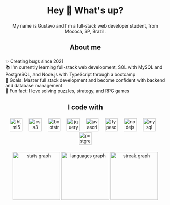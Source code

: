 <h1 align="center">Hey 👋 What's up?</h1>

###

<p align="center">My name is Gustavo and I'm a full-stack web developer student, from Mococa, SP, Brazil.</p>

###

<h2 align="center">About me</h2>

###

<p align="left">
✨ Creating bugs since 2021<br>
📚 I'm currently learning full-stack web development, SQL with MySQL and PostgreSQL, and Node.js with TypeScript through a bootcamp<br>
🎯 Goals: Master full stack development and become confident with backend and database management<br>
🎲 Fun fact: I love solving puzzles, strategy, and RPG games
</p>

###

<h2 align="center">I code with</h2>

###

<div align="center">
  <img src="https://cdn.jsdelivr.net/gh/devicons/devicon/icons/html5/html5-original.svg" height="40" alt="html5 logo"  />
  <img width="12" />
  <img src="https://cdn.jsdelivr.net/gh/devicons/devicon/icons/css3/css3-original.svg" height="40" alt="css3 logo"  />
  <img width="12" />
  <img src="https://cdn.jsdelivr.net/gh/devicons/devicon/icons/bootstrap/bootstrap-plain.svg" height="40" alt="bootstrap logo"  />
  <img width="12" />
  <img src="https://cdn.jsdelivr.net/gh/devicons/devicon/icons/jquery/jquery-plain.svg" height="40" alt="jquery logo"  />
  <img width="12" />
  <img src="https://cdn.jsdelivr.net/gh/devicons/devicon/icons/javascript/javascript-original.svg" height="40" alt="javascript logo"  />
  <img width="12" />
  <img src="https://cdn.jsdelivr.net/gh/devicons/devicon/icons/typescript/typescript-original.svg" height="40" alt="typescript logo"  />
  <img width="12" />
  <img src="https://cdn.jsdelivr.net/gh/devicons/devicon/icons/nodejs/nodejs-original.svg" height="40" alt="nodejs logo"  />
  <img width="12" />
  <img src="https://cdn.jsdelivr.net/gh/devicons/devicon/icons/mysql/mysql-original.svg" height="40" alt="mysql logo"  />
  <img width="12" />
  <img src="https://cdn.jsdelivr.net/gh/devicons/devicon/icons/postgresql/postgresql-original.svg" height="40" alt="postgresql logo"  />
</div>

###

<div align="center">
  <img src="https://github-readme-stats.vercel.app/api?username=Gustavo-Zamai&show_icons=true&theme=dracula" height="150" alt="stats graph"  />
  <img src="https://github-readme-stats.vercel.app/api/top-langs?username=Gustavo-Zamai&layout=compact&theme=dracula" height="150" alt="languages graph"  />
  <img src="https://streak-stats.demolab.com?user=Gustavo-Zamai&theme=dracula&border_radius=5" height="150" alt="streak graph"  />
</div>

###


